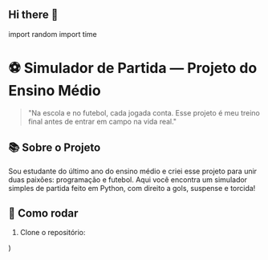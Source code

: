 ## Hi there 👋

<!--
**mendes0000/mendes0000** is a ✨ _special_ ✨ repository because its `README.md` (this file) appears on your GitHub profile.

Here are some ideas to get you started:

- 🔭 I’m currently working on ...
- 🌱 I’m currently learning ...
- 👯 I’m looking to collaborate on ...
- 🤔 I’m looking for help with ...
- 💬 Ask me about ...
- 📫 How to reach me: ...
- 😄 Pronouns: ...
- ⚡ Fun fact: ...
-->
import random
import time

# ⚽ Simulador de Partida — Projeto do Ensino Médio

> "Na escola e no futebol, cada jogada conta. Esse projeto é meu treino final antes de entrar em campo na vida real."

## 📚 Sobre o Projeto

Sou estudante do último ano do ensino médio e criei esse projeto para unir duas paixões: programação e futebol. Aqui você encontra um simulador simples de partida feito em Python, com direito a gols, suspense e torcida!

## 🚀 Como rodar

1. Clone o repositório:

)
